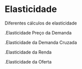 # Elasticidade
Diferentes cálculos de elasticidade

.Elasticidade Preço da Demanda

.Elasticidade da Demanda Cruzada

.Elasticidade da Renda

.Elasticidade da Oferta
